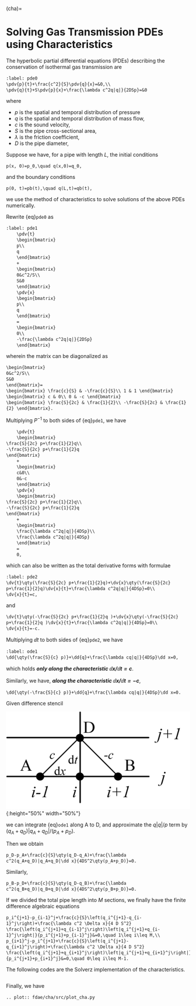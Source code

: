 (cha)=

# Solving Gas Transmission PDEs using Characteristics

The hyperbolic partial differential equations (PDEs) describing the conservation of isothermal gas transmission are
```{math}
:label: pde0
\pdv{p}{t}+\frac{c^2}{S}\pdv{q}{x}=&0,\\
\pdv{q}{t}+S\pdv{p}{x}+\frac{\lambda c^2q|q|}{2DSp}=&0
```
where 
- $p$ is the spatial and temporal distribution of pressure
- $q$ is the spatial and temporal distribution of mass flow, 
- $c$ is the sound velocity, 
- $S$ is the pipe cross-sectional area, 
- $\lambda$ is the friction coefficient,
- $D$ is the pipe diameter,

Suppose we have, for a pipe with length $L$, the initial conditions

```{math}
p(x, 0)=p_0,\quad q(x,0)=q_0,
```

and the boundary conditions

```{math}
p(0, t)=pb(t),\quad q(L,t)=qb(t),
```

we use the method of characteristics to solve solutions of the above PDEs numerically.

Rewrite {eq}`pde0` as

```{math}
:label: pde1
    \pdv{t}
    \begin{bmatrix}
    p\\
    q
    \end{bmatrix}
    +
    \begin{bmatrix}
    0&c^2/S\\
    S&0
    \end{bmatrix}
    \pdv{x}
    \begin{bmatrix}
    p\\
    q
    \end{bmatrix}
    =
    \begin{bmatrix}
    0\\
    -\frac{\lambda c^2q|q|}{2DSp}
    \end{bmatrix}
```
wherein the matrix can be diagonalized as

```{math}
\begin{bmatrix}
0&c^2/S\\
S&0
\end{bmatrix}=
\begin{bmatrix} \frac{c}{S} & -\frac{c}{S}\\ 1 & 1 \end{bmatrix}
\begin{bmatrix} c & 0\\ 0 & -c \end{bmatrix}
\begin{bmatrix} \frac{S}{2c} & \frac{1}{2}\\ -\frac{S}{2c} & \frac{1}{2} \end{bmatrix}.
```

Multiplying $P^{-1}$ to both sides of {eq}`pde1`, we have
```{math}
    \pdv{t}
    \begin{bmatrix}
\frac{S}{2c} p+\frac{1}{2}q\\
-\frac{S}{2c} p+\frac{1}{2}q 
\end{bmatrix}
    +
    \begin{bmatrix}
    c&0\\
    0&-c
    \end{bmatrix}
    \pdv{x}
    \begin{bmatrix}
\frac{S}{2c} p+\frac{1}{2}q\\
-\frac{S}{2c} p+\frac{1}{2}q 
\end{bmatrix}
    +
    \begin{bmatrix}
    \frac{\lambda c^2q|q|}{4DSp}\\
    \frac{\lambda c^2q|q|}{4DSp}
    \end{bmatrix}
    =
    0,
```
which can also be written as the total derivative forms with formulae

```{math}
:label: pde2
\dv{t}\qty(\frac{S}{2c} p+\frac{1}{2}q)+\dv{x}\qty(\frac{S}{2c} p+\frac{1}{2}q)\dv{x}{t}+\frac{\lambda c^2q|q|}{4DSp}=0\\
\dv{x}{t}=c,
```

and

```{math}
\dv{t}\qty(-\frac{S}{2c} p+\frac{1}{2}q )+\dv{x}\qty(-\frac{S}{2c} p+\frac{1}{2}q )\dv{x}{t}+\frac{\lambda c^2q|q|}{4DSp}=0\\
\dv{x}{t}=-c.
```

Multiplying $\dd t$ to both sides of {eq}`pde2`, we have

```{math}
:label: ode1
\dd{\qty(\frac{S}{c} p)}+\dd{q}+\frac{\lambda cq|q|}{4DSp}\dd x=0,
```

which holds ***only along the characteristic $\dd x/\dd t=c$***.

Similarly, we have, ***along the characteristic $\dd x/\dd t=-c$***,

```{math}
\dd{\qty(-\frac{S}{c} p)}+\dd{q}+\frac{\lambda cq|q|}{4DSp}\dd x=0.
```

Given difference stencil 

![cha stencil](fig/cha_stencil.png){:height="50%" width="50%"}

we can integrate {eq}`ode1` along A to D, and approximate the $q|q|/p$ term by $(q_A+q_D)|q_A+q_D|/(p_A+p_D)$.

Then we obtain 

```{math}
p_D-p_A+\frac{c}{S}\qty(q_D-q_A)+\frac{\lambda c^2(q_A+q_D)|q_A+q_D|\dd x}{4DS^2\qty(p_A+p_D)}=0.
```

Similarly,
```{math}
p_B-p_D+\frac{c}{S}\qty(q_D-q_B)+\frac{\lambda c^2(q_B+q_D)|q_B+q_D|\dd x}{4DS^2\qty(p_B+p_D)}=0.
```


If we divided the total pipe length into $M$ sections, we finally have the finite difference algebraic equations

```{math}
p_i^{j+1}-p_{i-1}^j+\frac{c}{S}\left(q_i^{j+1}-q_{i-1}^j\right)+\frac{\lambda c^2 \Delta x}{4 D S^2} \frac{\left(q_i^{j+1}+q_{i-1}^j\right)\left|q_i^{j+1}+q_{i-1}^j\right|}{p_i^{j+1}+p_{i-1}^j}&=0,\quad 1\leq i\leq M,\\
p_{i+1}^j-p_i^{j+1}+\frac{c}{S}\left(q_i^{j+1}-q_{i+1}^j\right)+\frac{\lambda c^2 \Delta x}{4 D S^2} \frac{\left(q_i^{j+1}+q_{i+1}^j\right)\left|q_i^{j+1}+q_{i+1}^j\right|}{p_i^{j+1}+p_{i+1}^j}&=0,\quad 0\leq i\leq M-1.
```

The following codes are the Solverz implementation of the characteristics.
```{literalinclude} src/plot_cha.py
```
Finally, we have
```{eval-rst}
.. plot:: fdae/cha/src/plot_cha.py
```
